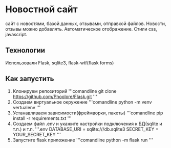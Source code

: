 # Новостной сайт
сайт с новостями, базой данных, отзывами, отправкой файлов. Новости, отзывы можно добавлять. Автоматическое отображение. Стили css, javascript.

## Технологии
Использовали Flask, sqlite3, flask-wtf(flask forms)

## Как запустить
1. Клонируем репозиторий
'''comandline
git clone https://github.com/Phoolore/Flask.git
'''
2. Создаем виртуальное окружение
'''comandline
python -m venv vertualenv
'''
3. Устанавливаем зависимости(фреймворки, пакеты)
'''comandline
pip install -r requirements.txt
'''
4. Создаем файл .env и укажите настройки подключения к БД(sqlite и т.п.) и т.п.
'''.env
DATABASE_URI = sqlite:///db.sqlite3
SECRET_KEY = YOUR_SECRET_KEY
'''
5. Запустите flask приложение
'''comandline
python -m flask run
'''